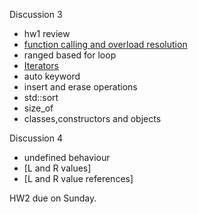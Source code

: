 Discussion 3
- hw1 review
- [function calling and overload resolution](https://github.com/nikunjsanghai/Intermediate_Programming_Cplusplus/blob/main/Week1/Function_overloading.md)
- ranged based for loop 
- [Iterators]()
-  auto keyword
-  insert and erase operations
-  std::sort
- size_of
- classes,constructors and objects 

Discussion 4
- undefined behaviour 
- [L and R values]
- [L and R value references] 


HW2 due on Sunday. 
